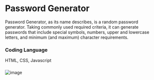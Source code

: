 # Password Generator
Password Generator, as its name describes, is a random password generator. Taking commonly used required criteria, it can generate passwords that include special symbols, numbers, upper and lowercase letters, and minimum (and maximum) character requirements.


### Coding Language
HTML, CSS, Javascript

###

![image](https://user-images.githubusercontent.com/100248387/160262649-948c9952-9119-4944-94b2-5e6d5a37ee4f.png)
